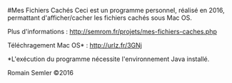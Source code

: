 #Mes Fichiers Cachés
Ceci est un programme personnel, réalisé en 2016, permattant d'afficher/cacher les fichiers cachés sous Mac OS.

Plus d'informations : http://semrom.fr/projets/mes-fichiers-caches.php

Téléchragement Mac OS* : http://urlz.fr/3GNj

*L'exécution du programme nécessite l'environnement Java installé.

Romain Semler ©2016

